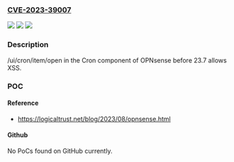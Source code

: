 ### [CVE-2023-39007](https://cve.mitre.org/cgi-bin/cvename.cgi?name=CVE-2023-39007)
![](https://img.shields.io/static/v1?label=Product&message=n%2Fa&color=blue)
![](https://img.shields.io/static/v1?label=Version&message=n%2Fa&color=blue)
![](https://img.shields.io/static/v1?label=Vulnerability&message=n%2Fa&color=brighgreen)

### Description

/ui/cron/item/open in the Cron component of OPNsense before 23.7 allows XSS.

### POC

#### Reference
- https://logicaltrust.net/blog/2023/08/opnsense.html

#### Github
No PoCs found on GitHub currently.

